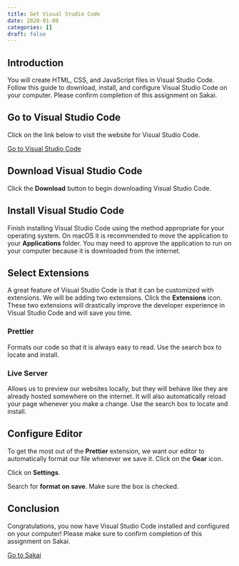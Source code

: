 ```yaml
---
title: Get Visual Studio Code
date: 2020-01-08
categories: []
draft: false
---
```


## Introduction

You will create HTML, CSS, and JavaScript files in Visual Studio Code. Follow this guide to download, install, and configure Visual Studio Code on your computer. Please confirm completion of this assignment on Sakai.

## Go to Visual Studio Code

Click on the link below to visit the website for Visual Studio Code.

[Go to Visual Studio Code](https://code.visualstudio.com/)

## Download Visual Studio Code

Click the <strong>Download</strong> button to begin downloading Visual Studio Code.

## Install Visual Studio Code

Finish installing Visual Studio Code using the method appropriate for your operating system. On macOS it is recommended to move the application to your <strong>Applications</strong> folder. You may need to approve the application to run on your computer because it is downloaded from the internet.

## Select Extensions

A great feature of Visual Studio Code is that it can be customized with extensions. We will be adding two extensions. Click the <strong>Extensions</strong> icon. These two extensions will drastically improve the developer experience in Visual Studio Code and will save you time.

### Prettier

Formats our code so that it is always easy to read. Use the search box to locate and install.

### Live Server

Allows us to preview our websites locally, but they will behave like they are already hosted somewhere on the internet. It will also automatically reload your page whenever you make a change. Use the search box to locate and install.

## Configure Editor

To get the most out of the <strong>Prettier</strong> extension, we want our editor to automatically format our file whenever we save it. Click on the <strong>Gear</strong> icon.

Click on <strong>Settings</strong>.

Search for <strong>format on save</strong>. Make sure the box is checked.

## Conclusion

Congratulations, you now have Visual Studio Code installed and configured on your computer! Please make sure to confirm completion of this assignment on Sakai.

[Go to Sakai](https://sakai.unc.edu)
